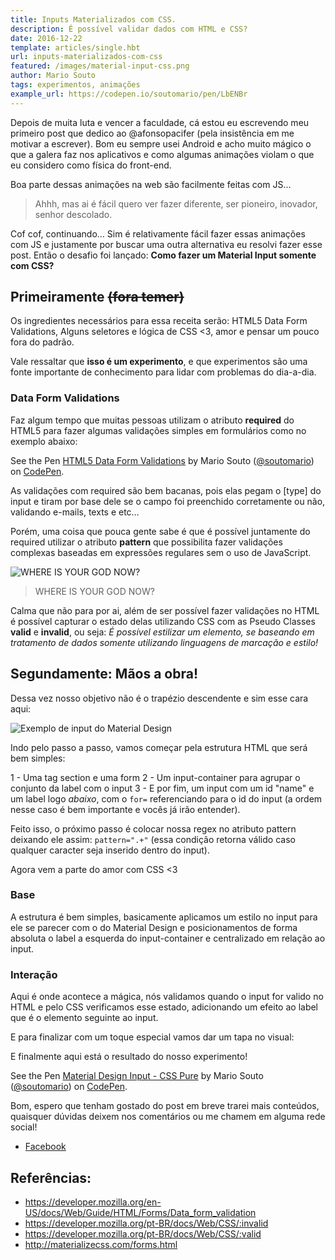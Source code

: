 ```yaml
---
title: Inputs Materializados com CSS.
description: É possível validar dados com HTML e CSS?
date: 2016-12-22
template: articles/single.hbt
url: inputs-materializados-com-css
featured: /images/material-input-css.png
author: Mario Souto
tags: experimentos, animações
example_url: https://codepen.io/soutomario/pen/LbENBr
---
```


Depois de muita luta e vencer a faculdade, cá estou eu escrevendo meu primeiro post que dedico ao @afonsopacifer (pela insistência em me motivar a escrever). Bom eu sempre usei Android e acho muito mágico o que a galera faz nos aplicativos e como algumas animações violam o que eu considero como física do front-end.

Boa parte dessas animações na web são facilmente feitas com JS…

> Ahhh, mas ai é fácil quero ver fazer diferente, ser pioneiro, inovador, senhor descolado.

Cof cof, continuando… Sim é relativamente fácil fazer essas animações com JS e justamente por buscar uma outra alternativa eu resolvi fazer esse post. Então o desafio foi lançado: **Como fazer um Material Input somente com CSS?**

## Primeiramente ~~(fora temer)~~

Os ingredientes necessários para essa receita serão: HTML5 Data Form Validations, Alguns seletores e lógica de CSS <3, amor e pensar um pouco fora do padrão.

Vale ressaltar que **isso é um experimento**, e que experimentos são uma fonte importante de conhecimento para lidar com problemas do dia-a-dia.

### Data Form Validations
Faz algum tempo que muitas pessoas utilizam o atributo **required** do HTML5 para fazer algumas validações simples em formulários como no exemplo abaixo:

<p data-height="265" data-theme-id="dark" data-slug-hash="bBzZXj" data-default-tab="html,result" data-user="soutomario" data-embed-version="2" data-pen-title="HTML5 Data Form Validations" class="codepen">See the Pen <a href="http://codepen.io/soutomario/pen/bBzZXj/">HTML5 Data Form Validations</a> by Mario Souto (<a href="http://codepen.io/soutomario">@soutomario</a>) on <a href="http://codepen.io">CodePen</a>.</p>
<script async src="https://production-assets.codepen.io/assets/embed/ei.js"></script>

As validações com required são bem bacanas, pois elas pegam o [type] do input e tiram por base dele se o campo foi preenchido corretamente ou não, validando e-mails, texts e etc…

Porém, uma coisa que pouca gente sabe é que é possível juntamente do required utilizar o atributo **pattern** que possibilita fazer validações complexas baseadas em expressões regulares sem o uso de JavaScript.

![WHERE IS YOUR GOD NOW?](https://mariosouto.com/assets/img/im-god.gif)
> WHERE IS YOUR GOD NOW?

Calma que não para por ai, além de ser possível fazer validações no HTML é possível capturar o estado delas utilizando CSS com as Pseudo Classes **valid** e **invalid**, ou seja: _É possível estilizar um elemento, se baseando em tratamento de dados somente utilizando linguagens de marcação e estilo!_

## Segundamente: Mãos a obra!

Dessa vez nosso objetivo não é o trapézio descendente e sim esse cara aqui:

![Exemplo de input do Material Design](https://mariosouto.com/assets/img/input-material-design.gif)

Indo pelo passo a passo, vamos começar pela estrutura HTML que será bem simples:

<script src="https://gist.github.com/soutomario/8fc58a5149603e00d02288ebdeb2d509.js"></script>

1 - Uma tag section e uma form
2 - Um input-container para agrupar o conjunto da label com o input
3 - E por fim, um input com um id "name" e um label logo _abaixo_, com o `for=` referenciando para o id do input (a ordem nesse caso é bem importante e vocês já irão entender).

Feito isso, o próximo passo é colocar nossa regex no atributo pattern deixando ele assim: `pattern=".+"` (essa condição retorna válido caso qualquer caracter seja inserido dentro do input).

Agora vem a parte do amor com CSS <3

### Base

<script src="https://gist.github.com/soutomario/184bcff2e14c6e4a45e1b6e0cf7c7a65.js"></script>

A estrutura é bem simples, basicamente aplicamos um estilo no input para ele se parecer com o do Material Design e posicionamentos de forma absoluta o label a esquerda do input-container e centralizado em relação ao input.

### Interação

<script src="https://gist.github.com/soutomario/302b568ba17d5a62c954ee997d70b98b.js"></script>

Aqui é onde acontece a mágica, nós validamos quando o input for valido no HTML e pelo CSS verificamos esse estado, adicionando um efeito ao label que é o elemento seguinte ao input.

E para finalizar com um toque especial vamos dar um tapa no visual:

<script src="https://gist.github.com/soutomario/e3013895740025ea91715bbe643138fb.js"></script>

E finalmente aqui está o resultado do nosso experimento!

<p data-height="357" data-theme-id="dark" data-slug-hash="LbENBr" data-default-tab="html,result" data-user="soutomario" data-embed-version="2" data-pen-title="Material Design Input - CSS Pure" data-preview="true" class="codepen">See the Pen <a href="https://codepen.io/soutomario/pen/LbENBr/">Material Design Input - CSS Pure</a> by Mario Souto (<a href="http://codepen.io/soutomario">@soutomario</a>) on <a href="http://codepen.io">CodePen</a>.</p>
<script async src="https://production-assets.codepen.io/assets/embed/ei.js"></script>

Bom, espero que tenham gostado do post em breve trarei mais conteúdos, quaisquer dúvidas deixem nos comentários ou me chamem em alguma rede social!

- [Facebook](https://www.facebook.com/soutomario)


## Referências:

* https://developer.mozilla.org/en-US/docs/Web/Guide/HTML/Forms/Data_form_validation
* https://developer.mozilla.org/pt-BR/docs/Web/CSS/:invalid
* https://developer.mozilla.org/pt-BR/docs/Web/CSS/:valid
* http://materializecss.com/forms.html
